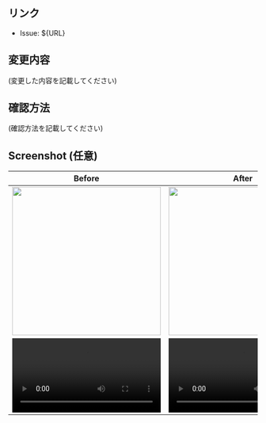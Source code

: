 ## リンク
- Issue: ${URL}

## 変更内容
(変更した内容を記載してください)

## 確認方法
(確認方法を記載してください)

## Screenshot (任意)

|            Before            |            After             |
|:----------------------------:|:----------------------------:|
|  <img src="" width="300" />  |  <img src="" width="300" />  |
| <video src="" width="300" /> | <video src="" width="300" /> |
